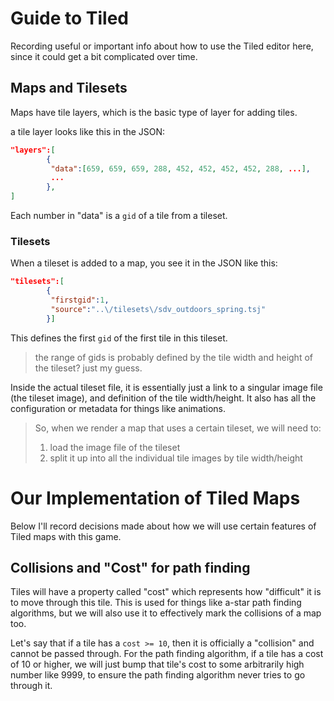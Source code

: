 # Guide to Tiled

Recording useful or important info about how to use the Tiled editor here, since it could get a bit complicated over time.

## Maps and Tilesets

Maps have tile layers, which is the basic type of layer for adding tiles.

a tile layer looks like this in the JSON:

```json
"layers":[
        {
         "data":[659, 659, 659, 288, 452, 452, 452, 452, 288, ...],
         ...
        },
]
```

Each number in "data" is a `gid` of a tile from a tileset.

### Tilesets

When a tileset is added to a map, you see it in the JSON like this:

```json
"tilesets":[
        {
         "firstgid":1,
         "source":"..\/tilesets\/sdv_outdoors_spring.tsj"
        }]
```

This defines the first `gid` of the first tile in this tileset.

> the range of gids is probably defined by the tile width and height of the tileset? just my guess.

Inside the actual tileset file, it is essentially just a link to a singular image file (the tileset image), and definition of the tile width/height. It also has all the configuration or metadata for things like animations.

> So, when we render a map that uses a certain tileset, we will need to:
>
> 1. load the image file of the tileset
> 2. split it up into all the individual tile images by tile width/height

# Our Implementation of Tiled Maps

Below I'll record decisions made about how we will use certain features of Tiled maps with this game.

## Collisions and "Cost" for path finding

Tiles will have a property called "cost" which represents how "difficult" it is to move through this tile.
This is used for things like a-star path finding algorithms, but we will also use it to effectively mark the collisions of a map too.

Let's say that if a tile has a `cost >= 10`, then it is officially a "collision" and cannot be passed through.
For the path finding algorithm, if a tile has a cost of 10 or higher, we will just bump that tile's cost to some arbitrarily high number like 9999, to ensure the path finding algorithm never tries to go through it.
